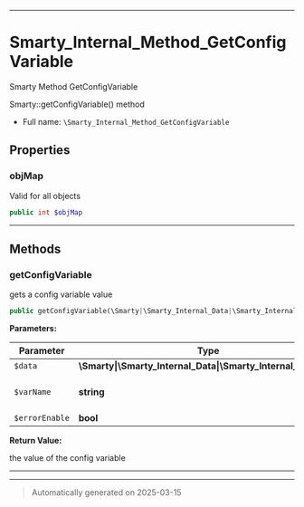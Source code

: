 ***

# Smarty_Internal_Method_GetConfigVariable

Smarty Method GetConfigVariable

Smarty::getConfigVariable() method

* Full name: `\Smarty_Internal_Method_GetConfigVariable`



## Properties


### objMap

Valid for all objects

```php
public int $objMap
```






***

## Methods


### getConfigVariable

gets  a config variable value

```php
public getConfigVariable(\Smarty|\Smarty_Internal_Data|\Smarty_Internal_Template $data, string $varName = null, bool $errorEnable = true): null|string
```








**Parameters:**

| Parameter | Type | Description |
|-----------|------|-------------|
| `$data` | **\Smarty&#124;\Smarty_Internal_Data&#124;\Smarty_Internal_Template** |  |
| `$varName` | **string** | the name of the config variable |
| `$errorEnable` | **bool** |  |


**Return Value:**

the value of the config variable




***


***
> Automatically generated on 2025-03-15
